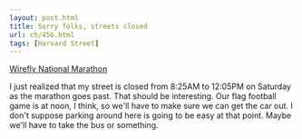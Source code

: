```yaml
---
layout: post.html
title: Sorry folks, streets closed
url: ch/456.html
tags: [Harvard Street]
---
```

[Wirefly National Marathon](http://www.nationalmarathon.com/)

I just realized that my street is closed from 8:25AM to 12:05PM on Saturday as the marathon goes past. That should be interesting. Our flag football game is at noon, I think, so we'll have to make sure we can get the car out. I don't suppose parking around here is going to be easy at that point. Maybe we'll have to take the bus or something.
